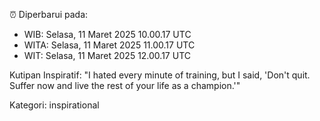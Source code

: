 ⏰ Diperbarui pada:
- WIB: Selasa, 11 Maret 2025 10.00.17 UTC
- WITA: Selasa, 11 Maret 2025 11.00.17 UTC
- WIT: Selasa, 11 Maret 2025 12.00.17 UTC

Kutipan Inspiratif:
"I hated every minute of training, but I said, 'Don't quit. Suffer now and live the rest of your life as a champion.'"


Kategori: inspirational

